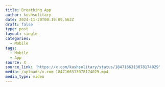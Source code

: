 ```yaml
---
title: Breathing App
author: kushsolitary
date: 2024-11-20T00:19:09.562Z
draft: false
type: post
layout: single
categories:
  - Mobile
tags:
  - Mobile
  - App
source: X
source_link: 'https://x.com/kushsolitary/status/1847166313078174029'
media: /uploads/x.com_1847166313078174029.mp4
media_type: video
---
```


